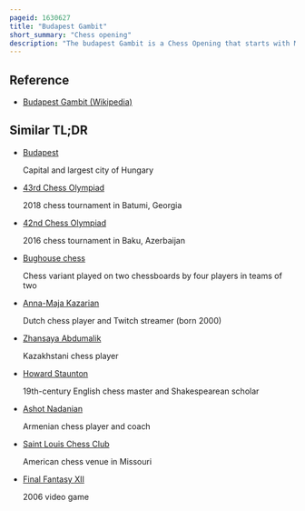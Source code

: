 ```yaml
---
pageid: 1630627
title: "Budapest Gambit"
short_summary: "Chess opening"
description: "The budapest Gambit is a Chess Opening that starts with Moves1. D4 Nf6 2."
---
```


## Reference

- [Budapest Gambit (Wikipedia)](https://en.wikipedia.org/?curid=1630627)

## Similar TL;DR

- [Budapest](/tldr/en/budapest)

  Capital and largest city of Hungary

- [43rd Chess Olympiad](/tldr/en/43rd-chess-olympiad)

  2018 chess tournament in Batumi, Georgia

- [42nd Chess Olympiad](/tldr/en/42nd-chess-olympiad)

  2016 chess tournament in Baku, Azerbaijan

- [Bughouse chess](/tldr/en/bughouse-chess)

  Chess variant played on two chessboards by four players in teams of two

- [Anna-Maja Kazarian](/tldr/en/anna-maja-kazarian)

  Dutch chess player and Twitch streamer (born 2000)

- [Zhansaya Abdumalik](/tldr/en/zhansaya-abdumalik)

  Kazakhstani chess player

- [Howard Staunton](/tldr/en/howard-staunton)

  19th-century English chess master and Shakespearean scholar

- [Ashot Nadanian](/tldr/en/ashot-nadanian)

  Armenian chess player and coach

- [Saint Louis Chess Club](/tldr/en/saint-louis-chess-club)

  American chess venue in Missouri

- [Final Fantasy XII](/tldr/en/final-fantasy-xii)

  2006 video game
